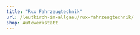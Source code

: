 ```yaml
---
title: "Rux Fahrzeugtechnik"
url: /leutkirch-im-allgaeu/rux-fahrzeugtechnik/
shop: Autowerkstatt
---
```

